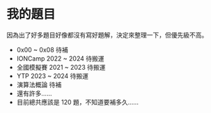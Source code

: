 # 我的題目

因為出了好多題目好像都沒有寫好題解，決定來整理一下，但優先級不高。

- 0x00 ~ 0x08 待補
- IONCamp 2022 ~ 2024 待搬運
- 全國模擬賽 2021 ~ 2023 待搬運
- YTP 2023 ~ 2024 待搬運
- 演算法概論 待補
- 還有許多......
- 目前總共應該是 120 題，不知道要補多久......
